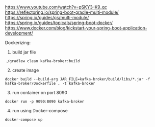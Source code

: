 https://www.youtube.com/watch?v=pSKY3-K9_qc
https://reflectoring.io/spring-boot-gradle-multi-module/
https://spring.io/guides/gs/multi-module/
https://spring.io/guides/topicals/spring-boot-docker/
https://www.docker.com/blog/kickstart-your-spring-boot-application-development/

Dockerizing:
1. build jar file
```
./gradlew clean kafka-broker:build
```
2. create image
```
docker build --build-arg JAR_FILE=kafka-broker/build/libs/*.jar -f kafka-broker/Dockerfile . -t kafka-broker
```
3. run container on port 8090
```
docker run -p 9090:8090 kafka-broker
```
4. run using Docker-compose
```
docker-compose up
```
